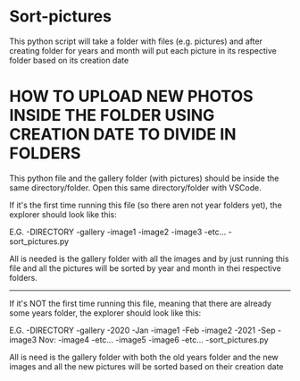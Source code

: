 # Sort-pictures
This python script will take a folder with files (e.g. pictures) and after creating folder for years and month will put each picture in its respective folder based on its creation date

# HOW TO UPLOAD NEW PHOTOS INSIDE THE FOLDER USING CREATION DATE TO DIVIDE IN FOLDERS

This python file and the gallery folder (with pictures) should be inside the same directory/folder.
Open this same directory/folder with VSCode.

If it's the first time running this file (so there aren not year folders yet), the explorer should look like this:

E.G.
-DIRECTORY
    -gallery
        -image1
        -image2
        -image3
        -etc...
    -sort_pictures.py

All is needed is the gallery folder with all the images and by just running this file and all the pictures will be sorted by year and month in thei respective folders.

-----------------------------------------------------------------------------------

If it's NOT the first time running this file, meaning that there are already some years folder, the explorer should look like this:

E.G.
-DIRECTORY
    -gallery
        -2020
            -Jan
                -image1
            -Feb
                -image2
        -2021
            -Sep
                -image3
            Nov:
                -image4
        -etc...
        -image5
        -image6
        -etc...
    -sort_pictures.py

All is need is the gallery folder with both the old years folder and the new images and all the new pictures will be sorted based on their creation date
